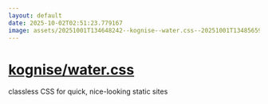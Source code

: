```yaml
---
layout: default
date: 2025-10-02T02:51:23.779167
image: assets/20251001T134648242--kognise--water.css--20251001T134856597--cropped.png
---
```


# [kognise/water.css](https://github.com/kognise/water.css)

classless CSS for quick, nice-looking static sites
